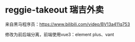 # reggie-takeout 瑞吉外卖

来自黑马程序员：https://www.bilibili.com/video/BV13a411q753

修改为前后端分离，前端使用vue3：element plus、vant